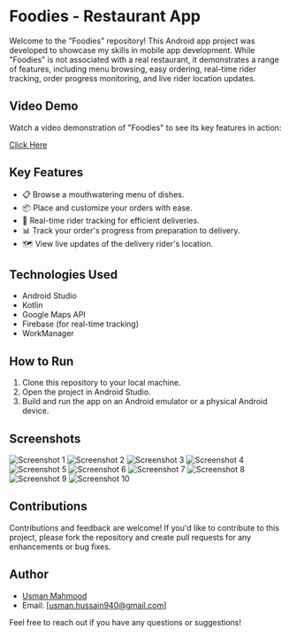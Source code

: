 
# Foodies - Restaurant App

Welcome to the "Foodies" repository! This Android app project was developed to showcase my skills in mobile app development. While "Foodies" is not associated with a real restaurant, it demonstrates a range of features, including menu browsing, easy ordering, real-time rider tracking, order progress monitoring, and live rider location updates.

## Video Demo

Watch a video demonstration of "Foodies" to see its key features in action:

[Click Here](https://drive.google.com/drive/folders/1sgTSNeAvF4-kF1d6L1jF05ZA0UW5O_01?usp=sharing)


## Key Features

- 📋 Browse a mouthwatering menu of dishes.
- 📦 Place and customize your orders with ease.
- 🚴 Real-time rider tracking for efficient deliveries.
- 📊 Track your order's progress from preparation to delivery.
- 🗺️ View live updates of the delivery rider's location.

## Technologies Used

- Android Studio
- Kotlin
- Google Maps API
- Firebase (for real-time tracking)
- WorkManager

## How to Run

1. Clone this repository to your local machine.
2. Open the project in Android Studio.
3. Build and run the app on an Android emulator or a physical Android device.

## Screenshots

![Screenshot 1](https://github.com/usmanmahmood940/FoodiesCafe/assets/81083618/2c8cc28e-adfb-48e9-8376-6256d7312bc9)
![Screenshot 2](https://github.com/usmanmahmood940/FoodiesCafe/assets/81083618/e8c4e659-8f3f-448b-8dab-30686bf9e173)
![Screenshot 3](https://github.com/usmanmahmood940/FoodiesCafe/assets/81083618/a630ee51-2cb6-4322-b949-108f1a728277)
![Screenshot 4](https://github.com/usmanmahmood940/FoodiesCafe/assets/81083618/5381364f-4e8d-4c08-8df8-146099346581)
![Screenshot 5](https://github.com/usmanmahmood940/FoodiesCafe/assets/81083618/033a8853-f26e-404b-a441-c3bbe9b58ead)
![Screenshot 6](https://github.com/usmanmahmood940/FoodiesCafe/assets/81083618/c9f5c4c4-73f4-42e1-8f26-7d2999d5e805)
![Screenshot 7](https://github.com/usmanmahmood940/FoodiesCafe/assets/81083618/6cff903e-6381-4585-b7eb-f02407f1851d)
![Screenshot 8](https://github.com/usmanmahmood940/FoodiesCafe/assets/81083618/d3d3305b-6be2-484d-9dcb-cea69bcde97e)
![Screenshot 9](https://github.com/usmanmahmood940/FoodiesCafe/assets/81083618/e7bca45f-3c5f-41c1-9b17-8ded6721b890)
![Screenshot 10](https://github.com/usmanmahmood940/FoodiesCafe/assets/81083618/753eb319-e780-412f-a576-d88199adb651)




## Contributions

Contributions and feedback are welcome! If you'd like to contribute to this project, please fork the repository and create pull requests for any enhancements or bug fixes.


## Author

- [Usman Mahmood](https://www.linkedin.com/in/usman-mahmood-8a4017246/)
- Email: [usman.hussain940@gmail.com]

Feel free to reach out if you have any questions or suggestions!
